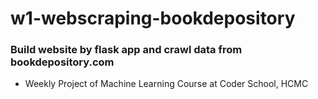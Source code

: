 # w1-webscraping-bookdepository
### Build website by flask app and crawl data from bookdepository.com
 - Weekly Project  of Machine Learning Course at Coder School, HCMC

